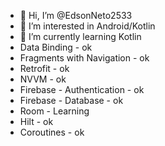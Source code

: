 - 👋 Hi, I’m @EdsonNeto2533
- 👀 I’m interested in Android/Kotlin
- 🌱 I’m currently learning Kotlin
- Data Binding - ok
- Fragments with Navigation - ok
- Retrofit - ok
- NVVM - ok
- Firebase - Authentication - ok
- Firebase - Database - ok
- Room - Learning
- Hilt - ok
- Coroutines - ok

<!---
EdsonNeto2533/EdsonNeto2533 is a ✨ special ✨ repository because its `README.md` (this file) appears on your GitHub profile.
You can click the Preview link to take a look at your changes.
--->
